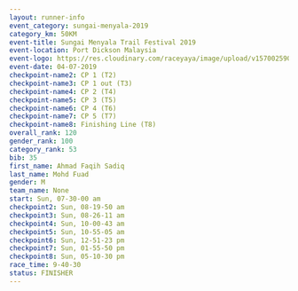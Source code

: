 ```yaml
---
layout: runner-info 
event_category: sungai-menyala-2019 
category_km: 50KM 
event-title: Sungai Menyala Trail Festival 2019 
event-location: Port Dickson Malaysia 
event-logo: https://res.cloudinary.com/raceyaya/image/upload/v1570025907/logo/smft_rwzxh1.jpg 
event-date: 04-07-2019 
checkpoint-name2: CP 1 (T2) 
checkpoint-name3: CP 1 out (T3) 
checkpoint-name4: CP 2 (T4) 
checkpoint-name5: CP 3 (T5) 
checkpoint-name6: CP 4 (T6) 
checkpoint-name7: CP 5 (T7) 
checkpoint-name8: Finishing Line (T8) 
overall_rank: 120
gender_rank: 100
category_rank: 53
bib: 35
first_name: Ahmad Faqih Sadiq
last_name: Mohd Fuad
gender: M
team_name: None
start: Sun, 07-30-00 am
checkpoint2: Sun, 08-19-50 am
checkpoint3: Sun, 08-26-11 am
checkpoint4: Sun, 10-00-43 am
checkpoint5: Sun, 10-55-05 am
checkpoint6: Sun, 12-51-23 pm
checkpoint7: Sun, 01-55-50 pm
checkpoint8: Sun, 05-10-30 pm
race_time: 9-40-30
status: FINISHER
---
```

